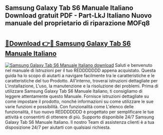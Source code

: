 ## Samsung Galaxy Tab S6 Manuale Italiano Download gratuit PDF - Part-LkJ Italiano Nuovo manuale del proprietario di riparazione MOFq8

# <h2><a href="http://dffom9.blite.top/?on=Samsung+Galaxy+Tab+S6+Manuale+Italiano">🔗Download 👉🔴 Samsung Galaxy Tab S6 Manuale Italiano</a></h2>

[![Samsung Galaxy Tab S6 Manuale Italiano download](https://i.imgur.com/lujVjoI.png)](http://dffom9.blite.top/?on=Samsung+Galaxy+Tab+S6+Manuale+Italiano)
Saluti e benvenuto nel manuale di Istruzioni per il tuo REDDDDDDD appena acquistato. Questa guida ha lo scopo di aiutarti a navigare facilmente tra le caratteristiche e le caratteristiche del tuo Prodotto. All'interno, troverai istruzioni dettagliate per L'installazione, L'uso, la manutenzione e la risoluzione dei problemi. Prima di utilizzare Samsung Galaxy Tab S6 Manuale Italiano, ti consigliamo di leggere attentamente questo Manuale. Fornisce istruzioni dettagliate su come impostare il prodotto, nonché informazioni su come utilizzare le sue varie funzioni e possibilità. Con funzionalità come L'elenco delle funzionalità, il tuo nuovo REDDDDDDD è progettato per semplificare le tue attività e consentirti di ottenere di più. Supporto disponibile 24/7 Samsung Galaxy Tab S6 Manuale Italiano. Il nostro Team di assistenza clienti è a tua disposizione 24/7 per aiutarti con qualsiasi richiesta.
